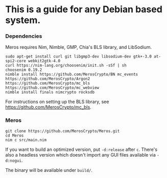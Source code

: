 # This is a guide for any Debian based system.

### Dependencies

Meros requires Nim, Nimble, GMP, Chia's BLS library, and LibSodium.

```
sudo apt-get install curl git libgmp3-dev libsodium-dev gtk+-3.0 at-spi2-core webkit2gtk-4.0
curl https://nim-lang.org/choosenim/init.sh -sSf | sh
choosenim 0.19.2
nimble install https://github.com/MerosCrypto/BN mc_events https://github.com/MerosCrypto/Argon2 https://github.com/MerosCrypto/mc_bls https://github.com/MerosCrypto/mc_webview
nimble install finals nimcrypto rocksdb
```

For instructions on setting up the BLS library, see https://github.com/MerosCrypto/mc_bls.

### Meros

```
git clone https://github.com/MerosCrypto/Meros.git
cd Meros
nim c src/main.nim
```

If you want to build an optimized version, put `-d:release` after `c`. There's also a headless version which doesn't import any GUI files available via `-d:nogui`.

The binary will be available under `build/`.
